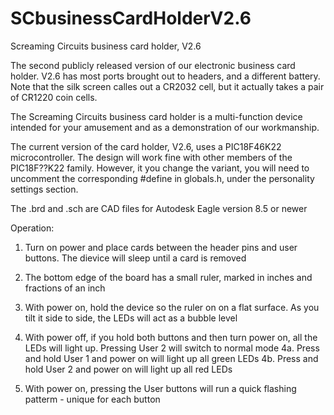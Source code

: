 # SCbusinessCardHolderV2.6
Screaming Circuits business card holder, V2.6

The second publicly released version of our electronic business card holder. V2.6 has most ports brought out to headers, and a different battery. Note that the silk screen calles out a CR2032 cell, but it actually takes a pair of CR1220 coin cells.

The Screaming Circuits business card holder is a multi-function device intended for your amusement and as a demonstration of our workmanship.

The current version of the card holder, V2.6, uses a PIC18F46K22 microcontroller. The design will work fine with other members of the PIC18F??K22 family. However, it you change the variant, you will need to uncomment the corresponding #define in globals.h, under the personality settings section.

The .brd and .sch are CAD files for Autodesk Eagle version 8.5 or newer

Operation:
1. Turn on power and place cards between the header pins and user buttons. The dievice will sleep until a card is removed

2. The bottom edge of the board has a small ruler, marked in inches and fractions of an inch

3. With power on, hold the device so the ruler on on a flat surface. As you tilt it side to side, the LEDs will act as a bubble level

4. With power off, if you hold both buttons and then turn power on, all the LEDs will light up. Pressing User 2 will switch to normal mode
4a. Press and hold User 1 and power on will light up all green LEDs
4b. Press and hold User 2 and power on will light up all red LEDs

5. With power on, pressing the User buttons will run a quick flashing patterm - unique for each button
